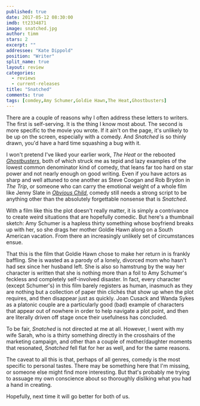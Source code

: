 ```yaml
---
published: true
date: 2017-05-12 08:30:00
imdb: tt2334871
image: snatched.jpg
author: timm
stars: 2
excerpt: ""
addressee: "Kate Dippold"
position: "Writer"
split_name: true
layout: review
categories: 
  - reviews
  - current-releases
title: "Snatched"
comments: true
tags: [comdey,Amy Schumer,Goldie Hawn,The Heat,Ghostbusters]
---
```


There are a couple of reasons why I often address these letters to writers. The first is self-serving. It is the thing I know most about. The second is more specific to the movie you wrote. If it ain&#39;t on the page, it&#39;s unlikely to be up on the screen, especially with a comedy. And _Snatched_ is so thinly drawn, you&#39;d have a hard time squashing a bug with it.

I won&#39;t pretend I&#39;ve liked your earlier work, _The Heat_ or the rebooted [_Ghostbusters_](http://www.dearcastandcrew.com/content/2016/7/20/ghostbusters.html), both of which struck me as tepid and lazy examples of the lowest common denominator kind of comedy, that leans far too hard on star power and not nearly enough on good writing. Even if you have actors as sharp and well attuned to one another as Steve Coogan and Rob Brydon in _The Trip_, or someone who can carry the emotional weight of a whole film like Jenny Slate in [_Obvious Child_](http://www.dearcastandcrew.com/content/2014/7/4/obvious-child.html), comedy still needs a strong script to be anything other than the absolutely forgettable nonsense that is _Snatched_.

With a film like this the plot doesn&#39;t really matter, it is simply a contrivance to create weird situations that are hopefully comedic. But here&#39;s a thumbnail sketch: Amy Schumer is a hapless thirty something whose boyfriend breaks up with her, so she drags her mother Goldie Hawn along on a South American vacation. From there an increasingly unlikely set of circumstances ensue.

That this is the film that Goldie Hawn chose to make her return in is frankly baffling. She is wasted as a parody of a lonely, divorced mom who hasn&#39;t had sex since her husband left. She is also so hamstrung by the way her character is written that she is nothing more than a foil to Amy Schumer&#39;s feckless and completely self-involved disaster. In fact, every character (except Schumer&#39;s) in this film barely registers as human, inasmuch as they are nothing but a collection of paper thin clichés that show up when the plot requires, and then disappear just as quickly. Joan Cusack and Wanda Sykes as a platonic couple are a particularly good (bad) example of characters that appear out of nowhere in order to help navigate a plot point, and then are literally driven off stage once their usefulness has concluded.

To be fair, _Snatched_ is not directed at me at all. However, I went with my wife Sarah, who is a thirty something directly in the crosshairs of the marketing campaign, and other than a couple of mother/daughter moments that resonated, _Snatched_ fell flat for her as well, and for the same reasons.

The caveat to all this is that, perhaps of all genres, comedy is the most specific to personal tastes. There may be something here that I&#39;m missing, or someone else might find more interesting. But that&#39;s probably me trying to assuage my own conscience about so thoroughly disliking what you had a hand in creating.

Hopefully, next time it will go better for both of us.